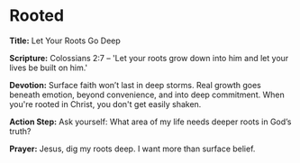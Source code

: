 # Rooted

**Title:** Let Your Roots Go Deep

**Scripture:** Colossians 2:7 – 'Let your roots grow down into him and let your lives be built on him.'

**Devotion:**
Surface faith won’t last in deep storms. Real growth goes beneath emotion, beyond convenience, and into deep commitment. When you're rooted in Christ, you don't get easily shaken.

**Action Step:** Ask yourself: What area of my life needs deeper roots in God’s truth?

**Prayer:**
Jesus, dig my roots deep. I want more than surface belief.